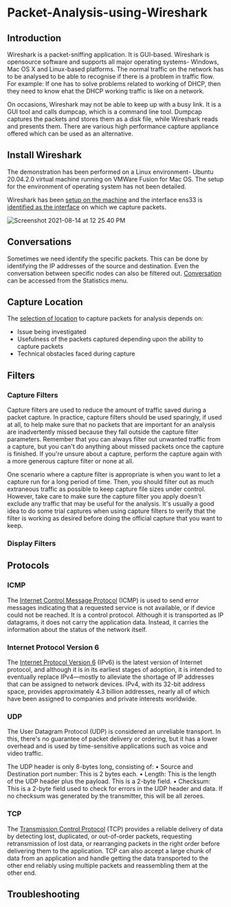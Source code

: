 # Packet-Analysis-using-Wireshark

## Introduction
Wireshark is a packet-sniffing application. It is GUI-based. Wireshark is opensource software and supports all major operating systems- Windows, Mac OS X and Linux-based platforms. 
The normal traffic on the network has to be analysed to be able to recognise if there is a problem in traffic flow. For example: If one has to solve problems related to working of DHCP, then they need to know ehat the DHCP working traffic is like on a network.   

On occasions, Wireshark may not be able to keep up with a busy link. It is a GUI tool and calls dumpcap, which is a command line tool. Dumpcap captures the packets and stores them as a disk file, while Wireshark reads and presents them. There are various high performance capture appliance offered which can be used as an alternative.

## Install Wireshark
The demonstration has been performed on a Linux environment- Ubuntu 20.04.2.0 virtual machine running on VMWare Fusion for Mac OS. The setup for the environment of operating system has not been detailed.

Wireshark has been [setup on the machine](installation_wireshark.md) and the interface ens33 is [identified as the interface](identify_interface.md) on which we capture packets.

![Screenshot 2021-08-14 at 12 25 40 PM](https://user-images.githubusercontent.com/42912140/129437991-51637427-8c1e-4d33-acf7-2c02ba0ae3fd.png)

## Conversations
Sometimes we need identify the specific packets. This can be done by identifying the IP addresses of the source and destination. Even the conversation between specific nodes can also be filtered out. [Conversation](conversations_wireshark.md) can be accessed from the Statistics menu.

## Capture Location
The [selection of location](location_wireshark.md) to capture packets for analysis depends on:
* Issue being investigated
* Usefulness of the packets captured depending upon the ability to capture packets
* Technical obstacles faced during capture

## Filters
### Capture Filters
Capture filters are used to reduce the amount of traffic saved during a packet capture. 
In practice, capture filters should be used sparingly, if used at all, to help make sure 
that no packets that are important for an analysis are inadvertently missed because they 
fall outside the capture filter parameters. Remember that you can always filter out unwanted
traffic from a capture, but you can't do anything about missed packets once the capture is finished. 
If you're unsure about a capture, perform the capture again with a more generous capture filter or none at all.

One scenario where a capture filter is appropriate is when you want to let a capture run for a long 
period of time. Then, you should filter out as much extraneous traffic as possible to keep capture
file sizes under control. However, take care to make sure the capture filter you apply doesn't exclude 
any traffic that may be useful for the analysis.
It's usually a good idea to do some trial captures when using capture filters to verify that the filter 
is working as desired before doing the official capture that you want to keep.

### Display Filters







## Protocols

### ICMP
The [Internet Control Message Protocol](icmp.md) (ICMP) is used to send error messages indicating that a requested service is not available, or if device could not be reached. It is a control protocol. Although it is transported as IP datagrams, it does not carry the application data. Instead, it carries the information about the status of the network itself.

### Internet Protocol Version 6
The [Internet Protocol Version 6](ipv6.md) (IPv6) is the latest version of Internet protocol, and although it is in its earliest stages of adoption, it is intended to eventually replace IPv4—mostly to alleviate the shortage of IP addresses that can be assigned to network devices. IPv4, with its 32-bit address space, provides approximately 4.3 billion addresses, nearly all of which have been assigned to companies and private interests worldwide.

### UDP
The User Datagram Protocol (UDP) is considered an unreliable transport. In this, there's no guarantee of packet delivery or ordering, but it has a lower overhead and is used by time-sensitive applications such as voice and video traffic.

The UDP header is only 8-bytes long, consisting of:
• Source and Destination port number: This is 2 bytes each.
• Length: This is the length of the UDP header plus the payload. This is a 2-byte field.
• Checksum: This is a 2-byte field used to check for errors in the UDP header and data. If no checksum was generated by the transmitter, this will be all zeroes.


### TCP
The [Transmission Control Protocol](tcp.md) (TCP) provides a reliable delivery of data by detecting lost, duplicated, or out-of-order packets, requesting retransmission of lost data, or rearranging packets in the right order before delivering them to the application. TCP can also accept a large chunk of data from an application and handle getting the data transported to the other end reliably using multiple packets and reassembling them at the other end.


## Troubleshooting
